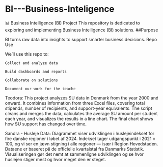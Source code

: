 # BI---Business-Inteligence
📊 Business Intelligence (BI) Project  This repository is dedicated to exploring and implementing Business Intelligence (BI) solutions.
##Purpose

BI turns raw data into insights to support smarter business decisions.
Repo Use

We’ll use this repo to:

    Collect and analyze data

    Build dashboards and reports

    Collaborate on solutions

    Document our work for the teache




Teodora:
This project analyzes SU data in Denmark from the year 2000 and onward. It combines information from three Excel files, covering total stipends, number of recipients, and support-year equivalents.
The script cleans and merges the data, calculates the average SU amount per student each year, and visualizes the results in a line chart. The final chart shows how SU support has changed over time.

Sandra - Husleje Data:
Diagrammet viser udviklingen i huslejeindekset for fire danske regioner i løbet af 2024.
Indekset tager udgangspunkt i 2021 = 100, og vi ser en jævn stigning i alle regioner — især i Region Hovedstaden.
Dataene er baseret på de officielle kvartalstal fra Danmarks Statistik.
Visualiseringen gør det nemt at sammenligne udviklingen og se hvor huslejen stiger mest og hvor meget den er steget.

